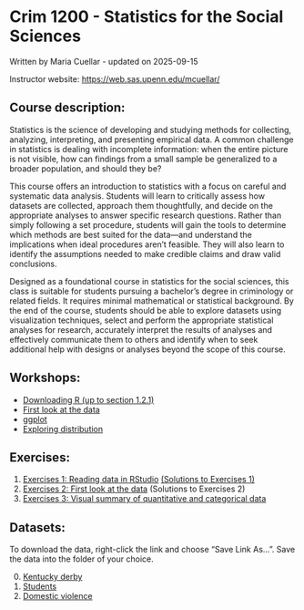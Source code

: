# Crim 1200 - Statistics for the Social Sciences
Written by Maria Cuellar - updated on
2025-09-15

Instructor website: https://web.sas.upenn.edu/mcuellar/

## Course description:

Statistics is the science of developing and studying methods for
collecting, analyzing, interpreting, and presenting empirical data. A
common challenge in statistics is dealing with incomplete information:
when the entire picture is not visible, how can findings from a small
sample be generalized to a broader population, and should they be?

This course offers an introduction to statistics with a focus on careful
and systematic data analysis. Students will learn to critically assess
how datasets are collected, approach them thoughtfully, and decide on
the appropriate analyses to answer specific research questions. Rather
than simply following a set procedure, students will gain the tools to
determine which methods are best suited for the data—and understand the
implications when ideal procedures aren’t feasible. They will also learn
to identify the assumptions needed to make credible claims and draw
valid conclusions.

Designed as a foundational course in statistics for the social sciences,
this class is suitable for students pursuing a bachelor’s degree in
criminology or related fields. It requires minimal mathematical or
statistical background. By the end of the course, students should be
able to explore datasets using visualization techniques, select and
perform the appropriate statistical analyses for research, accurately
interpret the results of analyses and effectively communicate them to
others and identify when to seek additional help with designs or
analyses beyond the scope of this course.

## Workshops:

- [Downloading R (up to section
  1.2.1)](https://moderndive.netlify.app/1-getting-started.html)
- [First look at the
  data](https://mariacuellar.github.io/crim_data_analysis/workshops/firstlook.html)
- [ggplot](https://mariacuellar.github.io/crim_data_analysis/workshops/ggplot.html)
- [Exploring
  distribution](https://github.com/mariacuellar/crim_data_analysis/blob/main/exercises/Exercises%20%234.R)

## Exercises:

1.  [Exercises 1: Reading data in
    RStudio](https://github.com/mariacuellar/crim_data_analysis/blob/main/exercises/Exercises%20%231.R)
    [(Solutions to Exercises
    1)](https://github.com/mariacuellar/crim_data_analysis/blob/main/exercises/Exercises%20%231%20-%20with%20answers.R)
2.  [Exercises 2: First look at the
    data](https://github.com/mariacuellar/crim_data_analysis/blob/main/exercises/Exercises%20%232.R)
    (Solutions to Exercises 2)
3.  [Exercises 3: Visual summary of quantitative and categorical data]()

## Datasets:

To download the data, right-click the link and choose “Save Link As…”.
Save the data into the folder of your choice.

0.  [Kentucky derby](data/kentucky-derby-2018.csv)
1.  [Students](data/students.csv)
2.  [Domestic violence](data/domestic_violence.csv)
